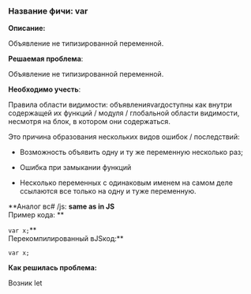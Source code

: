 ### **Название фичи: var**

**Описание:**

Объявление не типизированной переменной.

**Решаемая проблема**:

Объявление не типизированной переменной.

**Необходимо учесть**:

Правила области видимости: объявленияvarдоступны как внутри содержащей их функций / модуля / глобальной области видимости, несмотря на блок, в котором они содержаться.

Это причина образования нескольких видов ошибок / последствий:

* Возможность объявить одну и ту же переменную несколько раз;

* Ошибка при замыкании функций

* Несколько переменных с одинаковым именем на самом деле ссылаются все только на одну и туже переменную.

**Аналог вc\# /js: **same as in JS**  
Пример кода: **

`var x;`**  
Перекомпилированный вJSкод:**

`var x;`

**Как решилась проблема:** 

Возник let

